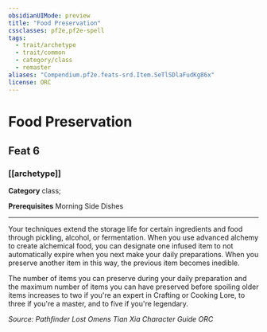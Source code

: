 ```yaml
---
obsidianUIMode: preview
title: "Food Preservation"
cssclasses: pf2e,pf2e-spell
tags:
  - trait/archetype
  - trait/common
  - category/class
  - remaster
aliases: "Compendium.pf2e.feats-srd.Item.SeTlSDlaFudKg86x"
license: ORC
---
```

# Food Preservation
## Feat 6
### [[archetype]]

**Category** class; 



**Prerequisites** Morning Side Dishes
* * *
Your techniques extend the storage life for certain ingredients and food through pickling, alcohol, or fermentation. When you use advanced alchemy to create alchemical food, you can designate one infused item to not automatically expire when you next make your daily preparations. When you preserve another item in this way, the previous item becomes inedible.

The number of items you can preserve during your daily preparation and the maximum number of items you can have preserved before spoiling older items increases to two if you're an expert in Crafting or Cooking Lore, to three if you're a master, and to five if you're legendary.

*Source: Pathfinder Lost Omens Tian Xia Character Guide*
*ORC*